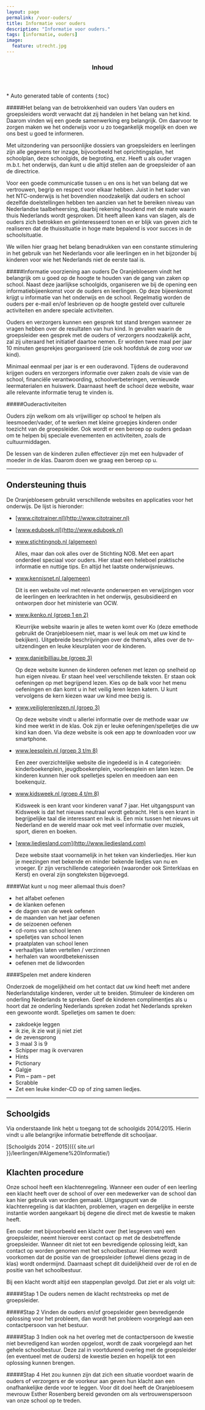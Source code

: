 ```yaml
---
layout: page
permalink: /voor-ouders/
title: Informatie voor ouders
description: "Informatie voor ouders."
tags: [informatie, ouders]
image:
  feature: utrecht.jpg
---
```


<section id="table-of-contents" class="toc">
  <header>
    <h3 >Inhoud</h3>
  </header>
<div id="drawer" markdown="1">
*  Auto generated table of contents
{:toc}
</div>
</section><!-- /#table-of-contents -->

#####Het belang van de betrokkenheid van ouders
Van ouders en groepsleiders wordt verwacht dat zij handelen in het belang van het kind. Daarom vinden wij een goede samenwerking erg belangrijk. Om daarvoor te zorgen maken we het onderwijs voor u zo toegankelijk mogelijk en doen we ons best u goed te informeren. 

Met uitzondering van persoonlijke dossiers van groepsleiders en leerlingen 
zijn alle gegevens ter inzage, bijvoorbeeld het oprichtingsplan, het schoolplan, deze schoolgids, de begroting, enz. Heeft u als ouder vragen m.b.t. het onderwijs, dan kunt u die altijd stellen aan de groepsleider of aan de directrice. 

Voor een goede communicatie tussen u en ons is het van belang dat we vertrouwen, begrip en respect voor elkaar hebben. Juist in het kader van het NTC-onderwijs is het bovendien noodzakelijk dat ouders en school dezelfde doelstellingen hebben ten aanzien van het te bereiken niveau van Nederlandse taalbeheersing, daarbij rekening houdend met de mate waarin thuis Nederlands wordt gesproken. Dit heeft alleen kans van slagen, als de ouders zich betrokken en geïnteresseerd tonen en er blijk van geven zich te realiseren dat de thuissituatie in hoge mate bepalend is voor succes in de schoolsituatie. 

We willen hier graag het belang benadrukken van een constante stimulering in het gebruik van het Nederlands voor alle leerlingen en in het bijzonder bij kinderen voor wie het Nederlands niet de eerste taal is.

#####Informatie voorziening aan ouders
De Oranjebloesem vindt het belangrijk om u goed op de hoogte te houden van de gang van zaken op school. Naast deze jaarlijkse schoolgids, organiseren we bij de opening een informatiebijeenkomst voor de ouders en leerlingen. Op deze bijeenkomst krijgt u informatie van het onderwijs en de school. Regelmatig worden de ouders per e-mail en/of lesbrieven op de hoogte gesteld over culturele activiteiten en andere speciale activiteiten.

Ouders en verzorgers kunnen een gesprek tot stand brengen wanneer ze vragen hebben over de resultaten van hun kind. In gevallen waarin de groepsleider een gesprek met de ouders of verzorgers noodzakelijk acht, zal zij uiteraard het initiatief daartoe nemen. Er worden twee maal per jaar 10 minuten gesprekjes georganiseerd (zie ook hoofdstuk de zorg voor uw kind).

Minimaal eenmaal per jaar is er een ouderavond. Tijdens de ouderavond krijgen ouders en verzorgers informatie over zaken zoals de visie van de school, financiële verantwoording, schoolverbeteringen, vernieuwde leermaterialen en huiswerk.
Daarnaast heeft de school deze website, waar alle relevante informatie terug te vinden is. 


#####Ouderactiviteiten

Ouders zijn welkom om als vrijwilliger op school te helpen als leesmoeder/vader, of te werken met kleine groepjes kinderen onder toezicht van de groepsleider. Ook wordt er een beroep op ouders gedaan om te helpen bij speciale evenementen en activiteiten, zoals de cultuurmiddagen.

De lessen van de kinderen zullen effectiever zijn met een hulpvader of moeder in de klas. Daarom doen we graag een beroep op u.


---

## Ondersteuning thuis

De Oranjebloesem gebruikt verschillende websites en applicaties voor het onderwijs. De lijst is hieronder:
 
* [www.citotrainer.nl](http://www.citotrainer.nl)

* [www.eduboek.nl](http://www.eduboek.nl)

* [www.stichtingnob.nl (algemeen)](http://www.stichtingnob.nl)

	Alles, maar dan ook alles over de Stichting NOB. Met een apart onderdeel
	speciaal voor ouders. Hier staat een heleboel praktische informatie en nuttige
	tips. En altijd het laatste onderwijsnieuws.
* [www.kennisnet.nl (algemeen)](http://www.kennisnet.nl)

	Dit is een website vol met relevante onderwerpen en verwijzingen voor de
	leerlingen en leerkrachten in het onderwijs, gesubsidieerd en ontworpen door 
	het	ministerie van OCW.
* [www.ikenko.nl (groep 1 en 2)](http://www.ikenko.nl)

	Kleurrijke website waarin je alles te weten komt over Ko (deze emethode 	gebruikt de Oranjebloesem niet, maar is wel leuk om met uw kind te bekijken). 	Uitgebreide
	beschrijvingen over de thema’s, alles over de tv-uitzendingen en leuke
	kleurplaten voor de kinderen.
* [www.danielbilliau.be (groep 3)](http://www.danielbilliau.be)

	Op deze website kunnen de kinderen oefenen met lezen op snelheid op hun
	eigen niveau. Er staan heel veel verschillende teksten. Er staan ook oefeningen op met
	begrijpend lezen. Kies op de balk voor het menu oefeningen en dan komt u in het 	veilig leren lezen katern.  U kunt vervolgens de kern kiezen waar uw kind mee 	bezig is.
* [www.veiliglerenlezen.nl (groep 3)](http://www.veiliglerenlezen.nl)

	Op deze website vindt u allerlei informatie over de methode waar uw kind mee werkt 	in de klas. Ook zijn er leuke oefeningen/spelletjes die uw kind kan doen. Via deze 	website is ook een app te     downloaden voor uw smartphone. 
* [www.leesplein.nl (groep 3 t/m 8)](http://www.leesplein.nl)

	Een zeer overzichtelijke website die ingedeeld is in 4 categorieën:
	kinderboekenplein, jeugdboekenplein, voorleesplein en laten lezen.
	De kinderen kunnen hier ook spelletjes spelen en meedoen aan een boekenquiz.

* [www.kidsweek.nl (groep 4 t/m 8)](http://www.kidsweek.nl)

	Kidsweek is een krant voor kinderen vanaf 7 jaar. Het uitgangspunt van
	Kidsweek is dat het nieuws neutraal wordt gebracht. Het is een krant in
	begrijpelijke taal die interessant en leuk is. Een mix tussen het nieuws uit
	Nederland en de wereld maar ook met veel informatie over muziek, sport, dieren
	en boeken.
* [www.liedjesland.com](http://www.liedjesland.com)

	Deze website staat voornamelijk in het teken van kinderliedjes. Hier kun je
	meezingen met bekende en minder bekende liedjes van nu en vroeger. Er zijn
	verschillende categorieën (waaronder ook Sinterklaas en Kerst) en overal zijn
	songteksten bijgevoegd.


####Wat kunt u nog meer allemaal thuis doen?

* het alfabet oefenen
* de klanken oefenen
* de dagen van de week oefenen
* de maanden van het jaar oefenen
* de seizoenen oefenen
* cd-roms van school lenen
* spelletjes van school lenen
* praatplaten van school lenen
* verhaaltjes laten vertellen / verzinnen
* herhalen van woordbetekenissen
* oefenen met de lidwoorden

####Spelen met andere kinderen

Onderzoek de mogelijkheid om het contact dat uw kind heeft met andere
Nederlandstalige kinderen, verder uit te breiden. Stimuleer de kinderen om
onderling Nederlands te spreken. Geef de kinderen complimentjes als u hoort dat
ze onderling Nederlands spreken zodat het Nederlands spreken een gewoonte
wordt.
Spelletjes om samen te doen:


* zakdoekje leggen
* ik zie, ik zie wat jij niet ziet
* de zevensprong
* 3 maal 3 is 9
* Schipper mag ik overvaren
* Hints
* Pictionary
* Galgje
* Pim – pam – pet
* Scrabble
* Zet een leuke kinder-CD op of zing samen liedjes.

---

## Schoolgids

Via onderstaande link hebt u toegang tot de schoolgids 2014/2015. Hierin vindt u alle belangrijke informatie betreffende dit schooljaar.

[Schoolgids 2014 - 2015]({{ site.url }}/leerlingen/#Algemene%20Informatie/) 

## Klachten procedure
Onze school heeft een klachtenregeling. Wanneer een ouder of een leerling een klacht heeft over de school of over een medewerker van de school dan kan hier gebruik van worden gemaakt. Uitgangspunt van de klachtenregeling is dat klachten, problemen, vragen en dergelijke in eerste instantie worden aangekaart bij degene die direct met de kwestie te maken heeft. 

Een ouder met bijvoorbeeld een klacht over (het lesgeven van) een groepsleider, neemt hierover eerst contact op met de desbetreffende groepsleider. Wanneer dit niet tot een bevredigende oplossing leidt, kan contact op worden genomen met het schoolbestuur. Hiermee wordt voorkomen dat de positie van de groepsleider (oftewel diens gezag in de klas) wordt ondermijnd. Daarnaast schept dit duidelijkheid over de rol en de positie van het schoolbestuur.

Bij een klacht wordt altijd een stappenplan gevolgd. Dat ziet er als volgt uit:

 
#####Stap 1
De ouders nemen de klacht rechtstreeks op met de groepsleider.
 
#####Stap 2
Vinden de ouders en/of groepsleider geen bevredigende oplossing voor het probleem, dan wordt het probleem voorgelegd aan een contactpersoon van het bestuur.
 
#####Stap 3
Indien ook na het overleg met de contactpersoon de kwestie niet bevredigend kan worden opgelost, wordt de zaak voorgelegd aan het gehele schoolbestuur. Deze zal in voortdurend overleg met de groepsleider (en eventueel met de ouders) de kwestie bezien en hopelijk tot een oplossing kunnen brengen.
 
#####Stap 4
Het zou kunnen zijn dat zich een situatie voordoet waarin de ouders of verzorgers er de voorkeur aan geven hun klacht aan een onafhankelijke derde voor te leggen. Voor dit doel heeft de Oranjebloesem mevrouw Esther Rosenberg bereid gevonden om als vertrouwenspersoon van onze school op te treden.
